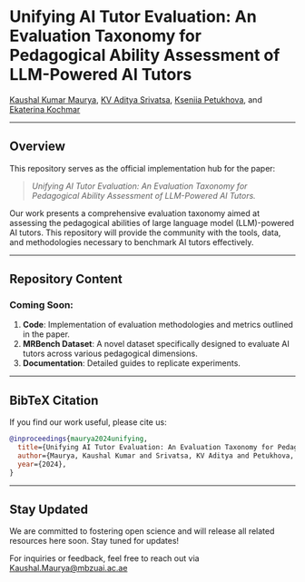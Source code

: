 # **Unifying AI Tutor Evaluation: An Evaluation Taxonomy for Pedagogical Ability Assessment of LLM-Powered AI Tutors**
[Kaushal Kumar Maurya](https://kaushal0494.github.io/), [KV Aditya Srivatsa](https://scholar.google.com/citations?user=cs5-j9EAAAAJ&hl=en&oi=ao), [Kseniia Petukhova](https://scholar.google.com/citations?user=XsiLKJcAAAAJ&hl=en&oi=ao), and [Ekaterina Kochmar](https://ekochmar.github.io/about/)

---

## Overview
This repository serves as the official implementation hub for the paper:

> *Unifying AI Tutor Evaluation: An Evaluation Taxonomy for Pedagogical Ability Assessment of LLM-Powered AI Tutors.*

Our work presents a comprehensive evaluation taxonomy aimed at assessing the pedagogical abilities of large language model (LLM)-powered AI tutors. This repository will provide the community with the tools, data, and methodologies necessary to benchmark AI tutors effectively.

---

## Repository Content
### Coming Soon:
1. **Code**: Implementation of evaluation methodologies and metrics outlined in the paper.
2. **MRBench Dataset**: A novel dataset specifically designed to evaluate AI tutors across various pedagogical dimensions.
3. **Documentation**: Detailed guides to replicate experiments.

---

## BibTeX Citation
If you find our work useful, please cite us:

```bibtex
@inproceedings{maurya2024unifying,
  title={Unifying AI Tutor Evaluation: An Evaluation Taxonomy for Pedagogical Ability Assessment of LLM-Powered AI Tutors},
  author={Maurya, Kaushal Kumar and Srivatsa, KV Aditya and Petukhova, Kseniia and Kochmar, Ekaterina},
  year={2024},
}
```

---

## Stay Updated
We are committed to fostering open science and will release all related resources here soon. Stay tuned for updates!

For inquiries or feedback, feel free to reach out via [Kaushal.Maurya@mbzuai.ac.ae](mailto:Kaushal.Maurya@mbzuai.ac.ae)
